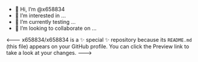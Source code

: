- 👋 Hi, I’m @x658834
- 👀 I’m interested in ...
- 🌱 I’m currently testing ...
- 💞️ I’m looking to collaborate on ...

<---
x658834/x658834 is a ✨ special ✨ repository because its `README.md` (this file) appears on your GitHub profile.
You can click the Preview link to take a look at your changes.
--->
